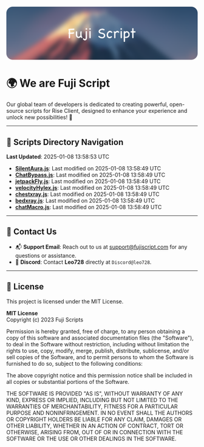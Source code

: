 ![Banner](.github/b.webp)

# 🌍 **We are Fuji Script**

Our global team of developers is dedicated to creating powerful, open-source scripts for Rise Client, designed to enhance your experience and unlock new possibilities! 🌟

---
<!-- SCRIPTS_NAVIGATION_START -->
## 📂 **Scripts Directory Navigation**

**Last Updated**: 2025-01-08 13:58:53 UTC

- **[SilentAura.js](scripts/SilentAura.js)**: Last modified on 2025-01-08 13:58:49 UTC
- **[ChatBypass.js](scripts/ChatBypass.js)**: Last modified on 2025-01-08 13:58:49 UTC
- **[jetpackFly.js](scripts/jetpackFly.js)**: Last modified on 2025-01-08 13:58:49 UTC
- **[velocityHylex.js](scripts/velocityHylex.js)**: Last modified on 2025-01-08 13:58:49 UTC
- **[chestxray.js](scripts/chestxray.js)**: Last modified on 2025-01-08 13:58:49 UTC
- **[bedxray.js](scripts/bedxray.js)**: Last modified on 2025-01-08 13:58:49 UTC
- **[chatMacro.js](scripts/chatMacro.js)**: Last modified on 2025-01-08 13:58:49 UTC

<!-- SCRIPTS_NAVIGATION_END -->

---

## 💬 **Contact Us**  
- 📬 **Support Email**: Reach out to us at [support@fujiscript.com](mailto:support@fujiscript.com) for any questions or assistance.  
- 💬 **Discord**: Contact **Leo728** directly at `Discord@leo728`.

---

## 📜 **License**

This project is licensed under the MIT License.  

**MIT License**  
Copyright (c) 2023 Fuji Scripts  

Permission is hereby granted, free of charge, to any person obtaining a copy of this software and associated documentation files (the "Software"), to deal in the Software without restriction, including without limitation the rights to use, copy, modify, merge, publish, distribute, sublicense, and/or sell copies of the Software, and to permit persons to whom the Software is furnished to do so, subject to the following conditions:  

The above copyright notice and this permission notice shall be included in all copies or substantial portions of the Software.  

THE SOFTWARE IS PROVIDED "AS IS", WITHOUT WARRANTY OF ANY KIND, EXPRESS OR IMPLIED, INCLUDING BUT NOT LIMITED TO THE WARRANTIES OF MERCHANTABILITY, FITNESS FOR A PARTICULAR PURPOSE AND NONINFRINGEMENT. IN NO EVENT SHALL THE AUTHORS OR COPYRIGHT HOLDERS BE LIABLE FOR ANY CLAIM, DAMAGES OR OTHER LIABILITY, WHETHER IN AN ACTION OF CONTRACT, TORT OR OTHERWISE, ARISING FROM, OUT OF OR IN CONNECTION WITH THE SOFTWARE OR THE USE OR OTHER DEALINGS IN THE SOFTWARE.  
